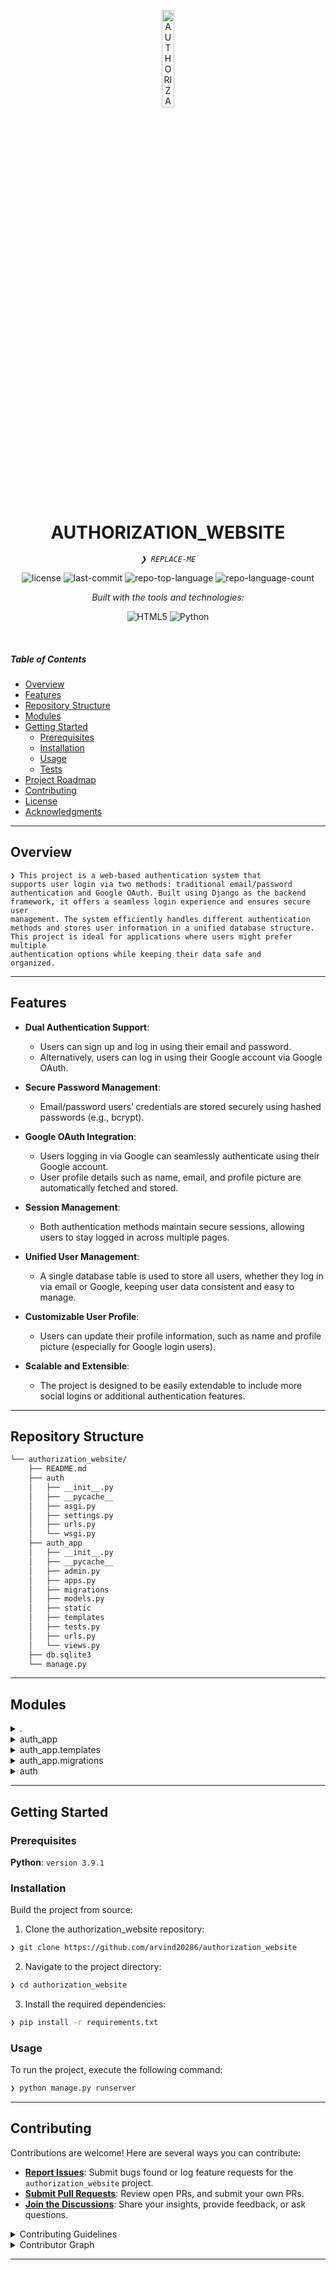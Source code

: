 <p align="center">
  <img src="https://img.icons8.com/?size=512&id=55494&format=png" width="20%" alt="AUTHORIZATION_WEBSITE-logo">
</p>
<p align="center">
    <h1 align="center">AUTHORIZATION_WEBSITE</h1>
</p>
<p align="center">
    <em><code>❯ REPLACE-ME</code></em>
</p>
<p align="center">
	<img src="https://img.shields.io/github/license/arvind20286/authorization_website?style=flat&logo=opensourceinitiative&logoColor=white&color=0080ff" alt="license">
	<img src="https://img.shields.io/github/last-commit/arvind20286/authorization_website?style=flat&logo=git&logoColor=white&color=0080ff" alt="last-commit">
	<img src="https://img.shields.io/github/languages/top/arvind20286/authorization_website?style=flat&color=0080ff" alt="repo-top-language">
	<img src="https://img.shields.io/github/languages/count/arvind20286/authorization_website?style=flat&color=0080ff" alt="repo-language-count">
</p>
<p align="center">
		<em>Built with the tools and technologies:</em>
</p>
<p align="center">
	<img src="https://img.shields.io/badge/HTML5-E34F26.svg?style=flat&logo=HTML5&logoColor=white" alt="HTML5">
	<img src="https://img.shields.io/badge/Python-3776AB.svg?style=flat&logo=Python&logoColor=white" alt="Python">
</p>

<br>

#####  Table of Contents

- [ Overview](#-overview)
- [ Features](#-features)
- [ Repository Structure](#-repository-structure)
- [ Modules](#-modules)
- [ Getting Started](#-getting-started)
    - [ Prerequisites](#-prerequisites)
    - [ Installation](#-installation)
    - [ Usage](#-usage)
    - [ Tests](#-tests)
- [ Project Roadmap](#-project-roadmap)
- [ Contributing](#-contributing)
- [ License](#-license)
- [ Acknowledgments](#-acknowledgments)

---

##  Overview

<code>❯ This project is a web-based authentication system that supports user login via two methods: traditional email/password authentication and Google OAuth. Built using Django as the backend framework, it offers a seamless login experience and ensures secure user management. The system efficiently handles different authentication methods and stores user information in a unified database structure. This project is ideal for applications where users might prefer multiple authentication options while keeping their data safe and organized.</code>

---

##  Features
- **Dual Authentication Support**:
  - Users can sign up and log in using their email and password.
  - Alternatively, users can log in using their Google account via Google OAuth.

- **Secure Password Management**:
  - Email/password users’ credentials are stored securely using hashed passwords (e.g., bcrypt).
  
- **Google OAuth Integration**:
  - Users logging in via Google can seamlessly authenticate using their Google account.
  - User profile details such as name, email, and profile picture are automatically fetched and stored.

- **Session Management**:
  - Both authentication methods maintain secure sessions, allowing users to stay logged in across multiple pages.
  
- **Unified User Management**:
  - A single database table is used to store all users, whether they log in via email or Google, keeping user data consistent and easy to manage.

- **Customizable User Profile**:
  - Users can update their profile information, such as name and profile picture (especially for Google login users).

- **Scalable and Extensible**:
  - The project is designed to be easily extendable to include more social logins or additional authentication features.

---

##  Repository Structure

```sh
└── authorization_website/
    ├── README.md
    ├── auth
    │   ├── __init__.py
    │   ├── __pycache__
    │   ├── asgi.py
    │   ├── settings.py
    │   ├── urls.py
    │   └── wsgi.py
    ├── auth_app
    │   ├── __init__.py
    │   ├── __pycache__
    │   ├── admin.py
    │   ├── apps.py
    │   ├── migrations
    │   ├── models.py
    │   ├── static
    │   ├── templates
    │   ├── tests.py
    │   ├── urls.py
    │   └── views.py
    ├── db.sqlite3
    └── manage.py
```

---

##  Modules

<details closed><summary>.</summary>

| File | Summary |
| --- | --- |
| [db.sqlite3](https://github.com/arvind20286/authorization_website/blob/main/db.sqlite3) | <code>❯ REPLACE-ME</code> |
| [manage.py](https://github.com/arvind20286/authorization_website/blob/main/manage.py) | <code>❯ REPLACE-ME</code> |

</details>

<details closed><summary>auth_app</summary>

| File | Summary |
| --- | --- |
| [admin.py](https://github.com/arvind20286/authorization_website/blob/main/auth_app/admin.py) | <code>❯ REPLACE-ME</code> |
| [apps.py](https://github.com/arvind20286/authorization_website/blob/main/auth_app/apps.py) | <code>❯ REPLACE-ME</code> |
| [tests.py](https://github.com/arvind20286/authorization_website/blob/main/auth_app/tests.py) | <code>❯ REPLACE-ME</code> |
| [views.py](https://github.com/arvind20286/authorization_website/blob/main/auth_app/views.py) | <code>❯ REPLACE-ME</code> |
| [urls.py](https://github.com/arvind20286/authorization_website/blob/main/auth_app/urls.py) | <code>❯ REPLACE-ME</code> |
| [models.py](https://github.com/arvind20286/authorization_website/blob/main/auth_app/models.py) | <code>❯ REPLACE-ME</code> |

</details>

<details closed><summary>auth_app.templates</summary>

| File | Summary |
| --- | --- |
| [index.html](https://github.com/arvind20286/authorization_website/blob/main/auth_app/templates/index.html) | <code>❯ REPLACE-ME</code> |
| [welcome.html](https://github.com/arvind20286/authorization_website/blob/main/auth_app/templates/welcome.html) | <code>❯ REPLACE-ME</code> |

</details>

<details closed><summary>auth_app.migrations</summary>

| File | Summary |
| --- | --- |
| [0001_initial.py](https://github.com/arvind20286/authorization_website/blob/main/auth_app/migrations/0001_initial.py) | <code>❯ REPLACE-ME</code> |

</details>

<details closed><summary>auth</summary>

| File | Summary |
| --- | --- |
| [asgi.py](https://github.com/arvind20286/authorization_website/blob/main/auth/asgi.py) | <code>❯ REPLACE-ME</code> |
| [wsgi.py](https://github.com/arvind20286/authorization_website/blob/main/auth/wsgi.py) | <code>❯ REPLACE-ME</code> |
| [urls.py](https://github.com/arvind20286/authorization_website/blob/main/auth/urls.py) | <code>❯ REPLACE-ME</code> |
| [settings.py](https://github.com/arvind20286/authorization_website/blob/main/auth/settings.py) | <code>❯ REPLACE-ME</code> |

</details>

---

##  Getting Started

###  Prerequisites

**Python**: `version 3.9.1`

###  Installation

Build the project from source:

1. Clone the authorization_website repository:
```sh
❯ git clone https://github.com/arvind20286/authorization_website
```

2. Navigate to the project directory:
```sh
❯ cd authorization_website
```

3. Install the required dependencies:
```sh
❯ pip install -r requirements.txt
```

###  Usage

To run the project, execute the following command:

```sh
❯ python manage.py runserver
```

<!-- ###  Tests

Execute the test suite using the following command:

```sh
❯ pytest
```

---

##  Project Roadmap

- [X] **`Task 1`**: <strike>Implement feature one.</strike>
- [ ] **`Task 2`**: Implement feature two.
- [ ] **`Task 3`**: Implement feature three. -->

---

##  Contributing

Contributions are welcome! Here are several ways you can contribute:

- **[Report Issues](https://github.com/arvind20286/authorization_website/issues)**: Submit bugs found or log feature requests for the `authorization_website` project.
- **[Submit Pull Requests](https://github.com/arvind20286/authorization_website/blob/main/CONTRIBUTING.md)**: Review open PRs, and submit your own PRs.
- **[Join the Discussions](https://github.com/arvind20286/authorization_website/discussions)**: Share your insights, provide feedback, or ask questions.

<details closed>
<summary>Contributing Guidelines</summary>

1. **Fork the Repository**: Start by forking the project repository to your github account.
2. **Clone Locally**: Clone the forked repository to your local machine using a git client.
   ```sh
   git clone https://github.com/arvind20286/authorization_website
   ```
3. **Create a New Branch**: Always work on a new branch, giving it a descriptive name.
   ```sh
   git checkout -b new-feature-x
   ```
4. **Make Your Changes**: Develop and test your changes locally.
5. **Commit Your Changes**: Commit with a clear message describing your updates.
   ```sh
   git commit -m 'Implemented new feature x.'
   ```
6. **Push to github**: Push the changes to your forked repository.
   ```sh
   git push origin new-feature-x
   ```
7. **Submit a Pull Request**: Create a PR against the original project repository. Clearly describe the changes and their motivations.
8. **Review**: Once your PR is reviewed and approved, it will be merged into the main branch. Congratulations on your contribution!
</details>

<details closed>
<summary>Contributor Graph</summary>
<br>
<p align="left">
   <a href="https://github.com{/arvind20286/authorization_website/}graphs/contributors">
      <img src="https://contrib.rocks/image?repo=arvind20286/authorization_website">
   </a>
</p>
</details>

---
<!-- 
##  License

This project is protected under the [SELECT-A-LICENSE](https://choosealicense.com/licenses) License. For more details, refer to the [LICENSE](https://choosealicense.com/licenses/) file.

---

##  Acknowledgments

- List any resources, contributors, inspiration, etc. here.

--- -->